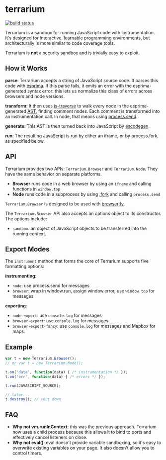 # terrarium

[![build status](https://secure.travis-ci.org/tmcw/terrarium.png)](http://travis-ci.org/tmcw/terrarium)

Terrarium is a sandbox for running JavaScript code with
instrumentation. It's designed for interactive, learnable programming
environments, but architecturally is more similar to code coverage tools.

Terrarium is **not** a security sandbox and is trivially easy to exploit.

## How it Works

**parse**: Terrarium accepts a string of JavaScript source code. It parses this code
with [esprima](http://esprima.org/). If this parse fails, it emits an error
with the esprima-generated syntax error: this lets us normalize this class
of errors across browsers and node versions.

**transform**: It then uses [js-traverse](https://github.com/substack/js-traverse)
to walk every node in the esprima-generated [AST](http://en.wikipedia.org/wiki/Abstract_syntax_tree),
finding comment nodes. Each comment is transformed into an instrumentation call.
In node, that means using [process.send](http://nodejs.org/api/child_process.html).

**generate**: This AST is then turned back into JavaScript by
[escodegen](https://github.com/estools/escodegen).

**run**: The resulting JavaScript is run by either an iframe, or by process.fork,
as specified below.

## API

Terrarium provides two APIs: `Terrarium.Browser` and `Terrarium.Node`. They have the same
behavior on separate platforms.

* **Browser** runs code in a web browser by using an `iframe` and calling functions in `window.top`
* **Node** runs code in a subprocess by using [.fork](http://nodejs.org/api/child_process.html#child_process_child_process_fork_modulepath_args_options) and calling `process.send`

`Terrarium.Browser` is designed to be used with [browserify](http://browserify.org/).

The `Terrarium.Browser` API also accepts an options object to its constructor.
The options include:

* `sandbox`: an object of JavaScript objects to be transferred into the running
  context.

## Export Modes

The `instrument` method that forms the core of Terrarium supports five formatting
options:

**instrumenting**:

* `node`: use process.send for messages
* `browser`: wrap in window.run, assign window.error, use `window.top` for messages

**exporting**:

* `node-export`: use `console.log` for messages
* `browser-export`: use `console.log` for messages
* `browser-export-fancy`: use `console.log` for messages and Mapbox for maps.

## Example

```js
var t = new Terrarium.Browser();
// or var t = new Terrarium.Node();

t.on('data', function(data) { /* instrumentation */ });
t.on('err', function(data) { /* errors */ });

t.run(JAVASCRIPT_SOURCE);

// later...
t.destroy(); // shut down
```

## FAQ

* **Why not vm.runInContext**: this was the previous approach. Terrarium now uses
  a child process because this allows it to bind to ports and effectively cancel listeners on close.
* **Why not eval()**: eval doesn't provide variable sandboxing, so it's easy to
  overwrite existing variables on your page. It also doesn't allow you to control
  timers.
